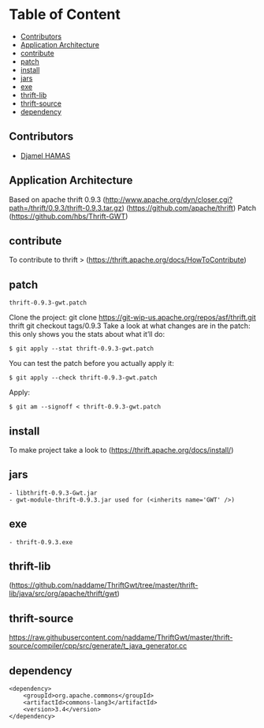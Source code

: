 # Table of Content
* [Contributors](#contributors)
* [Application Architecture](#application-architecture)
* [contribute](#contribute)
* [patch](#patch)
* [install](#install)
* [jars](#jars)
* [exe](#exe)
* [thrift-lib](#thrift-lib)
* [thrift-source](#thrift-source)
* [dependency](#dependency)

## <a name="contributors"></a>Contributors

* [Djamel HAMAS](https://www.linkedin.com/in/jamelhamas)

## <a name="application-architecture"></a>Application Architecture

Based on apache thrift 0.9.3 
(http://www.apache.org/dyn/closer.cgi?path=/thrift/0.9.3/thrift-0.9.3.tar.gz)
(https://github.com/apache/thrift)
Patch (https://github.com/hbs/Thrift-GWT)

## <a name="contribute"></a>contribute
To contribute to thrift > (https://thrift.apache.org/docs/HowToContribute)



## <a name="patch"></a>patch
    thrift-0.9.3-gwt.patch

Clone the project:
    git clone https://git-wip-us.apache.org/repos/asf/thrift.git thrift
    git checkout tags/0.9.3
Take a look at what changes are in the patch: this only shows you the stats about what it’ll do:

    $ git apply --stat thrift-0.9.3-gwt.patch

You can test the patch before you actually apply it:

    $ git apply --check thrift-0.9.3-gwt.patch

Apply:

    $ git am --signoff < thrift-0.9.3-gwt.patch

## <a name="install"></a>install
To make project take a look to (https://thrift.apache.org/docs/install/)

## <a name="jars"></a>jars
    - libthrift-0.9.3-Gwt.jar
    - gwt-module-thrift-0.9.3.jar used for (<inherits name='GWT' />)
## <a name="exe"></a>exe
    - thrift-0.9.3.exe

## <a name="thrift-lib"></a>thrift-lib
(https://github.com/naddame/ThriftGwt/tree/master/thrift-lib/java/src/org/apache/thrift/gwt)

## <a name="thrift-source"></a>thrift-source
https://raw.githubusercontent.com/naddame/ThriftGwt/master/thrift-source/compiler/cpp/src/generate/t_java_generator.cc

## <a name="dependency"></a>dependency
    <dependency>
        <groupId>org.apache.commons</groupId>
        <artifactId>commons-lang3</artifactId>
        <version>3.4</version>
    </dependency>
